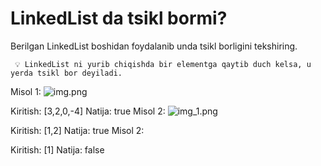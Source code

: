 # LinkedList da tsikl bormi?
Berilgan LinkedList boshidan foydalanib unda tsikl borligini tekshiring.

``` 💡 LinkedList ni yurib chiqishda bir elementga qaytib duch kelsa, u yerda tsikl bor deyiladi.```

Misol 1:
![img.png](img.png)

Kiritish: [3,2,0,-4]
Natija: true
Misol 2:
![img_1.png](img_1.png)

Kiritish: [1,2]
Natija: true
Misol 2:


Kiritish: [1]
Natija: false

